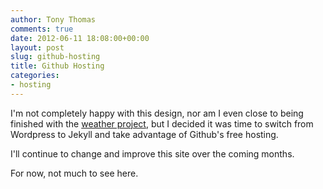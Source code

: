 ```yaml
---
author: Tony Thomas
comments: true
date: 2012-06-11 18:08:00+00:00
layout: post
slug: github-hosting
title: Github Hosting
categories:
- hosting
---
```


I'm not completely happy with this design, nor am I even close to being
finished with the [weather project](/weather/), but I decided it was time to
switch from Wordpress to Jekyll and take advantage of Github's free hosting.

I'll continue to change and improve this site over the coming months.

For now, not much to see here.
